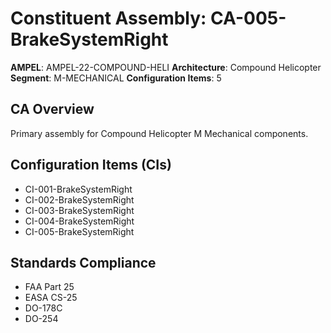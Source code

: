 # Constituent Assembly: CA-005-BrakeSystemRight

**AMPEL**: AMPEL-22-COMPOUND-HELI
**Architecture**: Compound Helicopter
**Segment**: M-MECHANICAL
**Configuration Items**: 5

## CA Overview
Primary assembly for Compound Helicopter M Mechanical components.

## Configuration Items (CIs)
- CI-001-BrakeSystemRight
- CI-002-BrakeSystemRight
- CI-003-BrakeSystemRight
- CI-004-BrakeSystemRight
- CI-005-BrakeSystemRight

## Standards Compliance
- FAA Part 25
- EASA CS-25
- DO-178C
- DO-254
